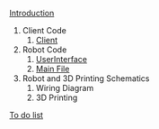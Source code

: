 [Introduction](README.md)
1.  Client Code
    1.  [Client](First%20Implementations/client.py)
2.  Robot Code
    1.  [UserInterface](First%20Implementations/Web%20stream/User%20Interface/index.html)
    2.  [Main File](First%20Implementations/mainServer.py)
3. Robot and 3D Printing Schematics
    1. Wiring Diagram
    2. 3D Printing 
    
[To do list](TODO_LIST)